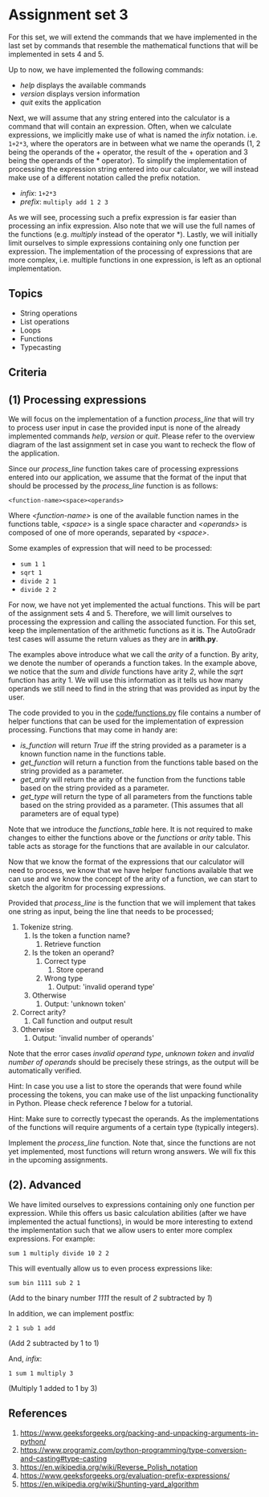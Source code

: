 Assignment set 3
=========================

For this set, we will extend the commands that we have implemented in the last set by commands that resemble the mathematical functions that will be implemented in sets 4 and 5.

Up to now, we have implemented the following commands:

- *help* displays the available commands
- *version* displays version information
- *quit* exits the application

Next, we will assume that any string entered into the calculator is a command that will contain an expression. Often, when we calculate expressions, we implicitly make use of what is named the *infix* notation. i.e. `1+2*3`, where the operators are in between what we name the operands (1, 2 being the operands of the + operator, the result of the + operation and 3 being the operands of the * operator). To simplify the implementation of processing the expression string entered into our calculator, we will instead make use of a different notation called the prefix notation.

- *infix*: `1+2*3`
- *prefix*: `multiply add 1 2 3`

As we will see, processing such a prefix expression is far easier than processing an infix expression. Also note that we will use the full names of the functions (e.g. *multiply* instead of the operator *). Lastly, we will initially limit ourselves to simple expressions containing only one function per expression. The implementation of the processing of expressions that are more complex, i.e. multiple functions in one expression, is left as an optional implementation.

Topics
------

- String operations
- List operations
- Loops
- Functions
- Typecasting

Criteria
--------

(1) Processing expressions
-----------------------

We will focus on the implementation of a function *process_line* that will try to process user input in case the provided input is none of the already implemented commands *help*, *version* or *quit*. Please refer to the overview diagram of the last assignment set in case you want to recheck the flow of the application.

Since our *process_line* function takes care of processing expressions entered into our application, we assume that the format of the input that should be processed by the *process_line* function is as follows:

`<function-name><space><operands>`

Where *\<function-name\>* is one of the available function names in the functions table, *\<space\>* is a single space character and *\<operands\>* is composed of one of more operand*s*, separated by *\<space\>*.

Some examples of expression that will need to be processed:

- `sum 1 1`
- `sqrt 1`
- `divide 2 1`
- `divide 2 2`

For now, we have not yet implemented the actual functions. This will be part of the assignment sets 4 and 5. Therefore, we will limit ourselves to processing the expression and calling the associated function. For this set, keep the implementation of the arithmetic functions as it is. The AutoGradr test cases will assume the return values as they are in **arith.py**.

The examples above introduce what we call the *arity* of a function. By arity, we denote the number of operands a function takes. In the example above, we notice that the *sum* and *divide* functions have arity *2*, while the *sqrt* function has arity 1. We will use this information as it tells us how many operands we still need to find in the string that was provided as input by the user.

The code provided to you in the [code/functions.py](../code/functions.py) file contains a number of helper functions that can be used for the implementation of expression processing. Functions that may come in handy are:

- *is_function* will return *True* iff the string provided as a parameter is a known function name in the functions table.
- *get_function* will return a function from the functions table based on the string provided as a parameter.
- *get_arity* will return the arity of the function from the functions table based on the string provided as a parameter.
- *get_type* will return the type of all parameters from the functions table based on the string provided as a parameter. (This assumes that all parameters are of equal type)

Note that we introduce the *functions_table* here. It is not required to make changes to either the functions above or the *functions* or *arity* table. This table acts as storage for the functions that are available in our calculator.

Now that we know the format of the expressions that our calculator will need to process, we know that we have helper functions available that we can use and we know the concept of the arity of a function, we can start to sketch the algoritm for processing expressions.

Provided that *process_line* is the function that we will implement that takes one string as input, being the line that needs to be processed;

1. Tokenize string.
    1. Is the token a function name?
        1. Retrieve function
    2. Is the token an operand?
        1. Correct type
            1. Store operand
        2. Wrong type
            1. Output: 'invalid operand type'
    3. Otherwise
        1. Output: 'unknown token'
2. Correct arity?
    1. Call function and output result
3. Otherwise
    1. Output: 'invalid number of operands'

Note that the error cases *invalid operand type*, *unknown token* and *invalid number of operands* should be precisely these strings, as the output will be automatically verified.

Hint: In case you use a list to store the operands that were found while processing the tokens, you can make use of the list unpacking functionality in Python. Please check reference *1* below for a tutorial.

Hint: Make sure to correctly typecast the operands. As the implementations of the functions will require arguments of a certain type (typically integers).

Implement the *process_line* function. Note that, since the functions are not yet implemented, most functions will return wrong answers. We will fix this in the upcoming assignments.

(2). Advanced
-----------

We have limited ourselves to expressions containing only one function per expression. While this offers us basic calculation abilities (after we have implemented the actual functions), in would be more interesting to extend the implementation such that we allow users to enter more complex expressions. For example:

`sum 1 multiply divide 10 2 2`

This will eventually allow us to even process expressions like:

`sum bin 1111 sub 2 1`

(Add to the binary number *1111* the result of *2* subtracted by *1*)

In addition, we can implement postfix:

`2 1 sub 1 add`

(Add 2 subtracted by 1 to 1)

And, *infix*:

`1 sum 1 multiply 3`

(Multiply 1 added to 1 by 3)

References
--------------

1. <https://www.geeksforgeeks.org/packing-and-unpacking-arguments-in-python/>
2. <https://www.programiz.com/python-programming/type-conversion-and-casting#type-casting>
3. <https://en.wikipedia.org/wiki/Reverse_Polish_notation>
4. <https://www.geeksforgeeks.org/evaluation-prefix-expressions/>
5. <https://en.wikipedia.org/wiki/Shunting-yard_algorithm>
